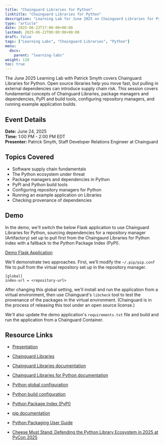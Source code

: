 ```yaml
---
title: "Chainguard Libraries for Python"
linktitle: "Chainguard Libraries for Python"
description: "Learning Lab for June 2025 on Chainguard Libraries for Python and Supply Chain Security"
type: "article"
date: 2025-06-22T17:00:00+00:00
lastmod: 2025-06-22T00:00:00+00:00
draft: false
tags: ["Learning Labs", "Chainguard Libraries", "Python"]
menu:
  docs:
    parent: "learning-labs"
weight: 110
toc: true
---
```


The June 2025 Learning Lab with Patrick Smyth covers Chainguard Libraries for
Python. Open source libraries help you move fast, but pulling in external
dependencies can introduce supply chain risk. This session covers fundamental
concepts of Chainguard Libraries, package managers and dependencies, PyPI and
build tools, configuring repository managers, and running example application builds.

## Event Details

**Date:** June 24, 2025  
**Time:** 1:00 PM - 2:00 PM EDT  
**Presenter:** Patrick Smyth, Staff Developer Relations Engineer at Chainguard

## Topics Covered

- Software supply chain fundamentals
- The Python ecosystem under threat
- Package managers and dependencies in Python
- PyPI and Python build tools
- Configuring repository managers for Python
- Running an example application on Libraries
- Checking provenance of dependencies

## Demo

In the demo, we'll switch the below Flask application to use Chainguard Libraries for Python, sourcing dependencies for a repository manager (Artifactory) set up to pull first from the Chaingaurd Libraries for Python index with a fallback to the Python Package Index (PyPI).

[Demo Flask Application](https://github.com/chainguard-dev/cg-images-python-migration/tree/libraries-demo)

We'll demonstrate two approaches. First, we'll modify the `~/.pip/pip.conf` file to pull from the virtual repository set up in the repository manager. 

```
[global]
index-url = <repository-url>
```

After changing this global setting, we'll install and run the application from a virtual environment, then use Chainguard's `libcheck` tool to test the provenance of the packages in the virtual environment. (Chainguard is in the process of releasing this tool under an open source license.)

We'll also update the demo application's `requirements.txt` file and build and run the application from a Chainguard Container.

## Resource Links

- [Presentation](https://docs.google.com/presentation/d/158_oK3J4h1hCVhw0TLOj5vneT20FqDGx7WFNBcAX8mw/edit?slide=id.g369255d2a29_0_0#slide=id.g369255d2a29_0_0)

- [Chainguard Libraries](https://www.chainguard.dev/libraries)
- [Chainguard Libraries documentation](/chainguard/libraries/overview/)
- [Chainguard Libraries for Python documentation](/chainguard/libraries/python/overview/)
- [Python global configuration](/chainguard/libraries/python/global-configuration/)
- [Python build configuration](/chainguard/libraries/python/build-configuration/)
- [Python Package Index (PyPI)](https://pypi.org/)
- [pip documentation](https://pip.pypa.io/)
- [Python Packaging User Guide](https://packaging.python.org/)
- [Cheese Must Stand: Defending the Python Library Ecosystem in 2025 at PyCon 2025](https://www.youtube.com/watch?v=5cdC5pVkCvU)
